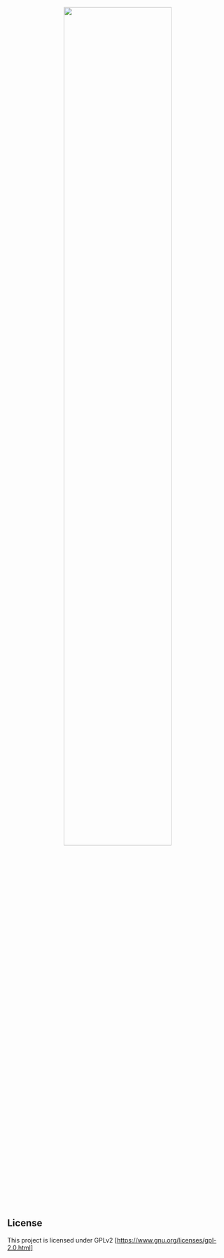 <p align="center">
	<img src="http://ppizarror.com/resources/images/hovsr/hovsr.PNG" width="70%" >
</p>

## License
This project is licensed under GPLv2 [https://www.gnu.org/licenses/gpl-2.0.html]